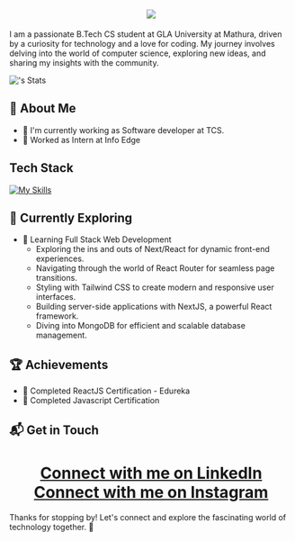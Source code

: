 <h1 align="center">
  <a href="https://git.io/typing-svg">
    <img src="https://readme-typing-svg.herokuapp.com/?lines=Hello,+There!+👋;This+is+VIBHOR+AGARWAL..!;Nice+to+meet+you!&center=true&size=30">
  </a>
</h1>

I am a passionate B.Tech CS student at GLA University at Mathura, driven by a curiosity for technology and a love for coding. My journey involves delving into the world of computer science, exploring new ideas, and sharing my insights with the community.

![<VibhuAgarwal>'s Stats](https://github-readme-stats.vercel.app/api?username=VibhuAgarwal&theme=vue-dark&show_icons=true&hide_border=true&count_private=true)


## 🚀 About Me

- 🔭 I'm currently working as Software developer at TCS.
- 🔭 Worked as Intern at Info Edge


## Tech Stack
[![My Skills](https://skillicons.dev/icons?i=react,redux,nextjs,nodejs,expressjs,mongodb,materialui,mysql,tailwind,js,html,css,vscode,postman)](https://skillicons.dev)


## 🌱 Currently Exploring

- 🚀 Learning Full Stack Web Development
  - Exploring the ins and outs of Next/React for dynamic front-end experiences.
  - Navigating through the world of React Router for seamless page transitions.
  - Styling with Tailwind CSS to create modern and responsive user interfaces.
  - Building server-side applications with NextJS, a powerful React framework.
  - Diving into MongoDB for efficient and scalable database management.
    

 ## 🏆 Achievements

- 🌟 Completed ReactJS Certification  - Edureka
- 🌟 Completed Javascript Certification 


## 📬 Get in Touch
<h1 align="center">
<a href='www.linkedin.com/in/vibhor-agarwal12' target="_blank">Connect with me on LinkedIn</a>
  <br/>
<a href='www.instagram.com/vibhragrwl' target="_blank">Connect with me on Instagram</a>
</h1>



Thanks for stopping by! Let's connect and explore the fascinating world of technology together. 🚀

<!--

Here are some ideas to get you started:

- 🔭 I’m currently working on ...
- 🌱 I’m currently learning ...
- 👯 I’m looking to collaborate on ...
- 🤔 I’m looking for help with ...
- 💬 Ask me about ...
- 📫 How to reach me: ...
- 😄 Pronouns: ...
- ⚡ Fun fact: ...
-->
